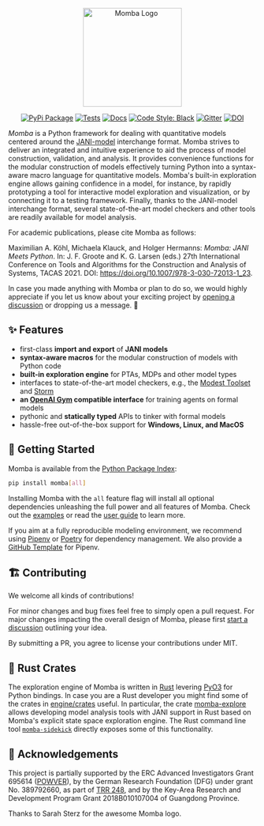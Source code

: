 <p align="center">
  <img src="https://raw.githubusercontent.com/koehlma/momba/master/docs/_static/images/logo_with_text.svg" alt="Momba Logo" width="200px">
</p>

<p align="center">
  <a href="https://pypi.python.org/pypi/momba"><img alt="PyPi Package" src="https://img.shields.io/pypi/v/momba.svg?label=latest%20version"></a>
  <a href="https://github.com/koehlma/momba/actions"><img alt="Tests" src="https://img.shields.io/github/workflow/status/koehlma/momba/Pipeline?label=tests"></a>
  <a href="https://koehlma.github.io/momba/"><img alt="Docs" src="https://img.shields.io/static/v1?label=docs&message=master&color=blue"></a>
  <a href="https://github.com/psf/black"><img alt="Code Style: Black" src="https://img.shields.io/badge/code%20style-black-000000.svg"></a>
  <a href="https://gitter.im/koehlma/momba?utm_source=badge&utm_medium=badge&utm_campaign=pr-badge"><img alt="Gitter" src="https://badges.gitter.im/koehlma/momba.svg"></a>
  <a href="https://doi.org/10.5281/zenodo.4519376"><img alt="DOI" src="https://zenodo.org/badge/DOI/10.5281/zenodo.4519376.svg"></a>
</p>

*Momba* is a Python framework for dealing with quantitative models centered around the [JANI-model](http://www.jani-spec.org/) interchange format.
Momba strives to deliver an integrated and intuitive experience to aid the process of model construction, validation, and analysis.
It provides convenience functions for the modular construction of models effectively turning Python into a syntax-aware macro language for quantitative models.
Momba's built-in exploration engine allows gaining confidence in a model, for instance, by rapidly prototyping a tool for interactive model exploration and visualization, or by connecting it to a testing framework.
Finally, thanks to the JANI-model interchange format, several state-of-the-art model checkers and other tools are readily available for model analysis.

For academic publications, please cite Momba as follows:

Maximilian A. Köhl, Michaela Klauck, and Holger Hermanns: *Momba: JANI Meets Python*. In: J. F. Groote and K. G. Larsen (eds.) 27th International Conference on Tools and Algorithms for the Construction and Analysis of Systems, TACAS 2021. DOI: https://doi.org/10.1007/978-3-030-72013-1_23.

In case you made anything with Momba or plan to do so, we would highly appreciate if you let us know about your exciting project by [opening a discussion](https://github.com/koehlma/momba/discussions/new?category=show-and-tell) or dropping us a message. 🙌


## ✨ Features

* first-class **import and export** of **JANI models**
* **syntax-aware macros** for the modular construction of models with Python code
* **built-in exploration engine** for PTAs, MDPs and other model types
* interfaces to state-of-the-art model checkers, e.g., the [Modest Toolset](http://www.modestchecker.net/) and [Storm](https://www.stormchecker.org/)
* **an [OpenAI Gym](https://gym.openai.com) compatible interface** for training agents on formal models
* pythonic and **statically typed** APIs to tinker with formal models
* hassle-free out-of-the-box support for **Windows, Linux, and MacOS**


## 🚀 Getting Started

Momba is available from the [Python Package Index](https://pypi.org/):
```sh
pip install momba[all]
```
Installing Momba with the `all` feature flag will install all optional dependencies unleashing the full power and all features of Momba.
Check out the [examples](https://koehlma.github.io/momba/examples) or read the [user guide](https://koehlma.github.io/momba/guide) to learn more.

If you aim at a fully reproducible modeling environment, we recommend using [Pipenv](https://pypi.org/project/pipenv/) or [Poetry](https://python-poetry.org/) for dependency management.
We also provide a [GitHub Template](https://github.com/koehlma/momba-pipenv-template) for Pipenv.


## 🏗 Contributing

We welcome all kinds of contributions!

For minor changes and bug fixes feel free to simply open a pull request. For major changes impacting the overall design of Momba, please first [start a discussion](https://github.com/koehlma/momba/discussions/new?category=ideas) outlining your idea.

By submitting a PR, you agree to license your contributions under MIT.


## 🦀 Rust Crates

The exploration engine of Momba is written in [Rust](https://rust-lang.org) levering [PyO3](https://pyo3.rs/) for Python bindings.
In case you are a Rust developer you might find some of the crates in [engine/crates](engine/crates) useful.
In particular, the crate [momba-explore](https://crates.io/crates/momba-explore) allows developing model analysis tools with JANI support in Rust based on Momba's explicit state space exploration engine.
The Rust command line tool [`momba-sidekick`](https://crates.io/crates/momba-sidekick) directly exposes some of this functionality.


## 🙏 Acknowledgements

This project is partially supported by the ERC Advanced Investigators Grant 695614 ([POWVER](https://powver.org)), by the German Research Foundation (DFG) under grant No. 389792660, as part of [TRR 248](https://perspicuous-computing.science), and by the Key-Area Research and Development Program Grant 2018B010107004 of Guangdong Province.

Thanks to Sarah Sterz for the awesome Momba logo.
